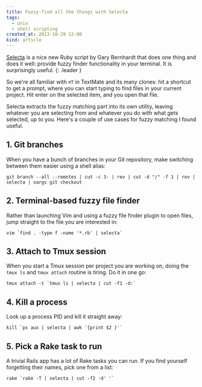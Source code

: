 ```yaml
---
title: Fuzzy-find all the things with Selecta
tags:
  - unix
  - shell scripting
created_at: 2013-10-29 12:00
kind: article
---
```

[Selecta][1] is a nice new Ruby script by Gary Bernhardt that does one thing and does it well: provide fuzzy finder functionality in your terminal. It is surprisingly useful.
{: .leader }

So we're all familiar with `⌘T` in TextMate and its many clones: hit a shortcut to get a prompt, where you can start typing to find files in your current project. Hit enter on the selected item, and you open that file.

Selecta extracts the fuzzy matching part into its own utility, leaving whatever you are selecting from and whatever you do with what gets selected, up to you. Here's a couple of use cases for fuzzy matching I found useful.

## 1. Git branches

When you have a bunch of branches in your Git repository, make switching between them easier using a shell alias:

    git branch --all --remotes | cut -c 3- | rev | cut -d "/" -f 1 | rev | selecta | xargs git checkout

## 2. Terminal-based fuzzy file finder

Rather than launching Vim and using a fuzzy file finder plugin to open files, jump straight to the file you are interested in:

    vim `find . -type f -name '*.rb' | selecta`

## 3. Attach to Tmux session

When you start a Tmux session per project you are working on, doing the `tmux ls` and `tmux attach` routine is tiring. Do it in one go:

    tmux attach -t `tmux ls | selecta | cut -f1 -d:`

## 4. Kill a process

Look up a process PID and kill it straight away:

    kill `ps aux | selecta | awk '{print $2 }'`

## 5. Pick a Rake task to run

A trivial Rails app has a lot of Rake tasks you can run. If you find yourself forgetting their names, pick one from a list:

    rake `rake -T | selecta | cut -f2 -d' '`

[1]: https://github.com/garybernhardt/selecta
